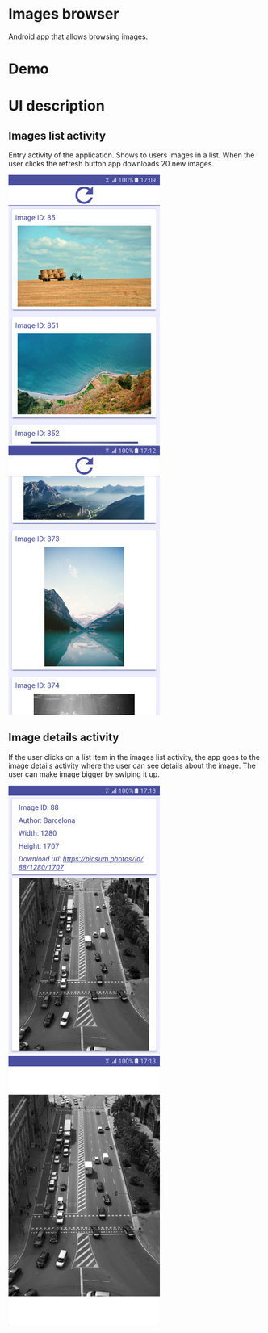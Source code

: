 # Images browser

Android app that allows browsing images.

# Demo

# UI description

## Images list activity

Entry activity of the application. Shows to users images in a list. When the user clicks the refresh button app downloads 20 new images.

<img src="readme-files/ImagesList1.png" alt="drawing" width="300"/>  <img src="readme-files/ImagesList2.png" alt="drawing" width="300"/> 

## Image details activity

If the user clicks on a list item in the images list activity, the app goes to the image details activity where the user can see details about the image. The user can make image bigger by swiping it up.

<img src="readme-files/imageDetails.png" alt="drawing" width="300"/>  <img src="readme-files/imageDetailsimage.png" alt="drawing" width="300"/> 